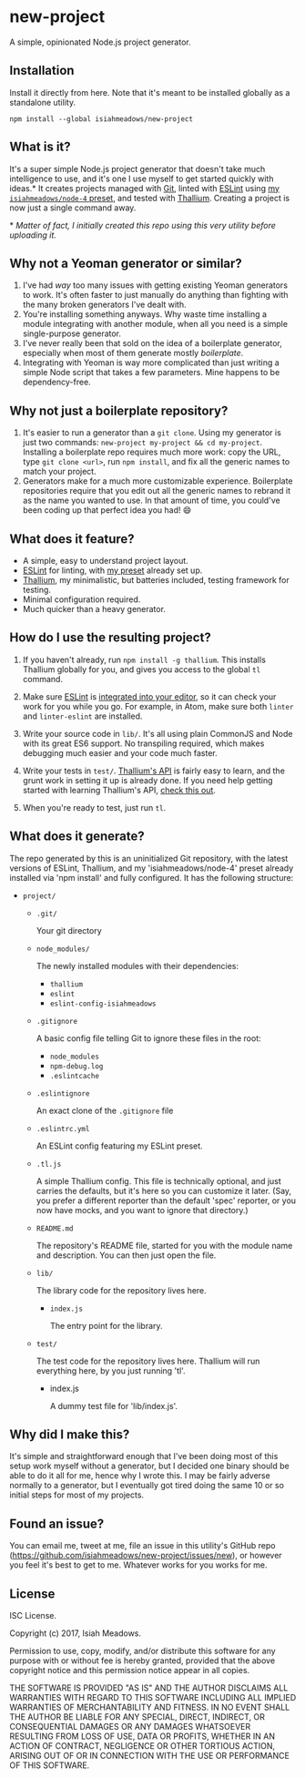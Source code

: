 # new-project

A simple, opinionated Node.js project generator.

## Installation

Install it directly from here. Note that it's meant to be installed globally as a standalone utility.

```
npm install --global isiahmeadows/new-project
```

## What is it?

It's a super simple Node.js project generator that doesn't take much intelligence to use, and it's one I use myself to get started quickly with ideas.\* It creates projects managed with [Git](https://git-scm.com), linted with [ESLint](https://eslint.org) using [my `isiahmeadows/node-4` preset](https://github.com/isiahmeadows/eslint-config-isiahmeadows), and tested with [Thallium](https://github.com/isiahmeadows/thallium). Creating a project is now just a single command away.

\* *Matter of fact, I initially created this repo using this very utility before uploading it.*

## Why not a Yeoman generator or similar?

1. I've had *way* too many issues with getting existing Yeoman generators to work. It's often faster to just manually do anything than fighting with the many broken generators I've dealt with.
2. You're installing something anyways. Why waste time installing a module integrating with another module, when all you need is a simple single-purpose generator.
3. I've never really been that sold on the idea of a boilerplate generator, especially when most of them generate mostly *boilerplate*.
4. Integrating with Yeoman is way more complicated than just writing a simple Node script that takes a few parameters. Mine happens to be dependency-free.

## Why not just a boilerplate repository?

1. It's easier to run a generator than a `git clone`. Using my generator is just two commands: `new-project my-project && cd my-project`. Installing a boilerplate repo requires much more work: copy the URL, type `git clone <url>`, run `npm install`, and fix all the generic names to match your project.
2. Generators make for a much more customizable experience. Boilerplate repositories require that you edit out all the generic names to rebrand it as the name you wanted to use. In that amount of time, you could've been coding up that perfect idea you had! :smile:

## What does it feature?

- A simple, easy to understand project layout.
- [ESLint](https://eslint.org) for linting, with [my preset](https://github.com/isiahmeadows/eslint-config-isiahmeadows) already set up.
- [Thallium](https://github.com/isiahmeadows/thallium), my minimalistic, but batteries included, testing framework for testing.
- Minimal configuration required.
- Much quicker than a heavy generator.

## How do I use the resulting project?

1. If you haven't already, run `npm install -g thallium`. This installs Thallium globally for you, and gives you access to the global `tl` command.

2. Make sure [ESLint](https://eslint.org) is [integrated into your editor](http://eslint.org/docs/user-guide/integrations#editors), so it can check your work for you while you go. For example, in Atom, make sure both `linter` and `linter-eslint` are installed.

3. Write your source code in `lib/`. It's all using plain CommonJS and Node with its great ES6 support. No transpiling required, which makes debugging much easier and your code much faster.

4. Write your tests in `test/`. [Thallium's API](https://github.com/isiahmeadows/thallium/blob/master/docs/api.md) is fairly easy to learn, and the grunt work in setting it up is already done. If you need help getting started with learning Thallium's API, [check this out](https://github.com/isiahmeadows/thallium/blob/master/docs/getting-started.md).

5. When you're ready to test, just run `tl`.

## What does it generate?

The repo generated by this is an uninitialized Git repository, with the latest versions of ESLint, Thallium, and my 'isiahmeadows/node-4' preset already installed via 'npm install' and fully configured. It has the following structure:

-   `project/`

    -   `.git/`

        Your git directory

    -   `node_modules/`

        The newly installed modules with their dependencies:

        - `thallium`
        - `eslint`
        - `eslint-config-isiahmeadows`

    -   `.gitignore`

        A basic config file telling Git to ignore these files in the root:

        - `node_modules`
        - `npm-debug.log`
        - `.eslintcache`

    -   `.eslintignore`

        An exact clone of the `.gitignore` file

    -   `.eslintrc.yml`

        An ESLint config featuring my ESLint preset.

    -   `.tl.js`

        A simple Thallium config. This file is technically optional, and just carries the defaults, but it's here so you can customize it later. (Say, you prefer a different reporter than the default 'spec' reporter, or you now have mocks, and you want to ignore that directory.)

    -   `README.md`

        The repository's README file, started for you with the module name and description. You can then just open the file.

    -   `lib/`

        The library code for the repository lives here.

        -   `index.js`

            The entry point for the library.

    -   `test/`

        The test code for the repository lives here. Thallium will run
        everything here, by you just running 'tl'.

        -   index.js

            A dummy test file for 'lib/index.js'.

## Why did I make this?

It's simple and straightforward enough that I've been doing most of this setup work myself without a generator, but I decided one binary should be able to do it all for me, hence why I wrote this. I may be fairly adverse normally to a generator, but I eventually got tired doing the same 10 or so initial steps for most of my projects.

## Found an issue?

You can email me, tweet at me, file an issue in this utility's GitHub repo (https://github.com/isiahmeadows/new-project/issues/new), or however you feel it's best to get to me. Whatever works for you works for me.

## License

ISC License.

Copyright (c) 2017, Isiah Meadows.

Permission to use, copy, modify, and/or distribute this software for any purpose with or without fee is hereby granted, provided that the above copyright notice and this permission notice appear in all copies.

THE SOFTWARE IS PROVIDED "AS IS" AND THE AUTHOR DISCLAIMS ALL WARRANTIES WITH REGARD TO THIS SOFTWARE INCLUDING ALL IMPLIED WARRANTIES OF MERCHANTABILITY AND FITNESS. IN NO EVENT SHALL THE AUTHOR BE LIABLE FOR ANY SPECIAL, DIRECT, INDIRECT, OR CONSEQUENTIAL DAMAGES OR ANY DAMAGES WHATSOEVER RESULTING FROM LOSS OF USE, DATA OR PROFITS, WHETHER IN AN ACTION OF CONTRACT, NEGLIGENCE OR OTHER TORTIOUS ACTION, ARISING OUT OF OR IN CONNECTION WITH THE USE OR PERFORMANCE OF THIS SOFTWARE.
